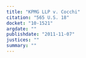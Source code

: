 ```yaml
---
title: "KPMG LLP v. Cocchi"
citation: "565 U.S. 18"
docket: "10-1521"
argdate: ""
publishdate: "2011-11-07"
justices: ""
summary: ""
---
```


